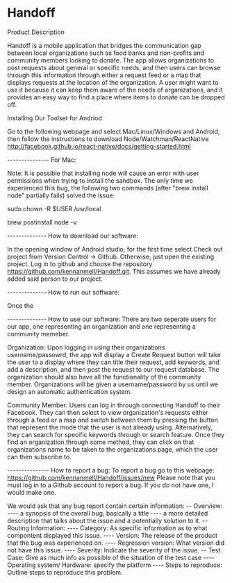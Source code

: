 # Handoff

Product Description

Handoff is a mobile application that bridges the communication gap between local organizations such as food banks and non-profits and community members looking to donate. The app allows organizations to post requests about general or specific needs, and then users can browse through this information through either a request feed or a map that displays requests at the location of the organization. A user might want to use it because it can keep them aware of the needs of organizations, and it provides an easy way to find a place where items to donate can be dropped off.

Installing Our Toolset for Andriod

Go to the following webpage and select Mac/Linux/Windows and Android, then follow the instructions to download Node/Watchman/ReactNative
http://facebook.github.io/react-native/docs/getting-started.html

--------------- For Mac:

Note: It is possible that installing node will cause an error with user permissions when trying to install the sandbox. The only time we experienced this bug, the following two commands (after "brew install node" partially fails) solved the issue:

sudo chown -R $USER /usr/local

brew postinstall node -v

-------------- How to download our software:

In the opening window of Android studio, for the first time select Check out project from Version Control -> Github. Otherwise, just open the existing project. Log in to github and choose the repository https://github.com/kennanmell/Handoff.git. This assumes we have already added said person to our project.

-------------- How to run our software:

Once the 

-------------- How to use our software:
There are two seperate users for our app, one representing an organization and one representing a community memeber.

Organization: Upon logging in using their organizations username/passowrd, the app will display a Create Request button will take the user to a display where they can title their request, add keywords, and add a description, and then post the request to our request database. The organization should also have all the functionality of the community member. Organizations will be given a username/password by us until we design an automatic authentication system.

Community Member: Users can log in through connecting Handoff to their Facebook. They can then select to view organization's requests either through a feed or a map and switch between them by pressing the button that represent the mode that the user is not already using. Alternatively, they can search for specific keywords through or search feature. Once they find an organization through some method, they can click on that organizations name to be taken to the organizations page, which the user can then subscribe to.

--------------- How to report a bug:
To report a bug go to this webpage: https://github.com/kennanmell/Handoff/issues/new
Please note that you must log in to a Github account to report a bug. If you do not have one, I would make one.

We would ask that any bug report contain certain information:
-- Overview: 
---- a synopsis of the overall bug; basically a title
---- a more detailed description that talks about the issue and a potentially solution to it.
-- Routing Information:
---- Category: As specific information as to what compontent displayed this issue.
---- Version: The release of the product that the bug was experienced on.
---- Regression version: What version did not have this issue.
---- Severity: Indicate the severity of the issue.
-- Test Case: Give as much info as possible of the situation of the test case
---- Operating system/ Hardware: specify the platform
---- Steps to reproduce: Outline steps to reproduce this problem.
